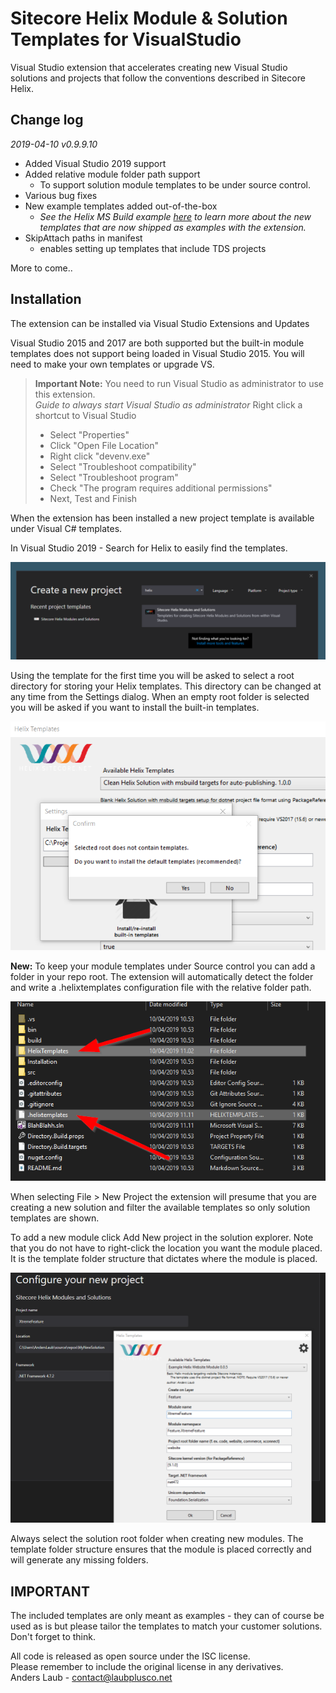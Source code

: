 # Sitecore Helix Module & Solution Templates for VisualStudio

Visual Studio extension that accelerates creating new Visual Studio solutions and projects that follow the conventions described in Sitecore Helix.

## Change log  

_2019-04-10 v0.9.9.10_

- Added Visual Studio 2019 support
- Added relative module folder path support
  - To support solution module templates to be under source control.
- Various bug fixes
- New example templates added out-of-the-box
  - _See the Helix MS Build example [here](https://github.com/LaubPlusCo/helix-msbuild-example) to learn more about the new templates that are now shipped as examples with the extension._
- SkipAttach paths in manifest
  - enables setting up templates that include TDS projects

More to come..

## Installation

The extension can be installed via Visual Studio Extensions and Updates

Visual Studio 2015 and 2017 are both supported but the built-in module templates does not support being loaded in Visual Studio 2015. You will need to make your own templates or upgrade VS.

> **Important Note:** You need to run Visual Studio as administrator to use this extension.   
> *Guide to always start Visual Studio as administrator*
> Right click a shortcut to Visual Studio 
>  
> - Select "Properties" 
> - Click "Open File Location"  
> - Right click "devenv.exe"  
> - Select "Troubleshoot compatibility"  
> - Select "Troubleshoot program"  
> - Check "The program requires additional permissions"  
> - Next, Test and Finish

When the extension has been installed a new project template is available under Visual C# templates.

In Visual Studio 2019 - Search for Helix to easily find the templates.

![VS 2019 - Create new project dialog](docs/images/vs2019-search-helix.png)

Using the template for the first time you will be asked to select a root directory for storing your Helix templates. This directory can be changed at any time from the Settings dialog. When an empty root folder is selected you will be asked if you want to install the built-in templates.

![VS 2019 - Create new project dialog](docs/images/install-built-in.png)

**New:** To keep your module templates under Source control you can add a folder in your repo root. The extension will automatically detect the folder and write a .helixtemplates configuration file with the relative folder path.

![VS 2019 - Create new project dialog](docs/images/relative-module-folder-support.png)

When selecting File > New Project the extension will presume that you are creating a new solution and filter the available templates so only solution templates are shown.

To add a new module click Add New project in the solution explorer. Note that you do not have to right-click the location you want the module placed. It is the template folder structure that dictates where the module is placed.

![VS 2019 - Create new project dialog](docs/images/create-new-feature.png)

Always select the solution root folder when creating new modules. The template folder structure ensures that the module is placed correctly and will generate any missing folders.

## IMPORTANT

The included templates are only meant as examples - they can of course be used as is but please tailor the templates to match your customer solutions. Don't forget to think.

All code is released as open source under the ISC license.  
Please remember to include the original license in any derivatives.  
Anders Laub - contact@laubplusco.net